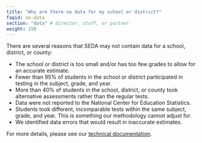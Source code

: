 ```yaml
---
title: "Why are there no data for my school or district?"
faqid: no-data
section: "data" # director, staff, or partner
weight: 150
---
```

There are several reasons that SEDA may not contain data for a school, district, or county: 

- The school or district is too small and/or has too few grades to allow for an accurate estimate.
- Fewer than 95% of students in the school or district participated in testing in the subject, grade, and year. 
- More than 40% of students in the school, district, or county took alternative assessments rather than the regular tests.
- Data were not reported to the National Center for Education Statistics.
- Students took different, incomparable tests within the same subject, grade, and year. This is something our methodology cannot adjust for.
- We identified data errors that would result in inaccurate estimates.


For more details, please see our <a href="/papers/SEDA_documentation_v30_DRAFT09212019.pdf" target="_blank">technical documentation</a>.






